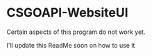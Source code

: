# CSGOAPI-WebsiteUI

Certain aspects of this program do not work yet. 

I'll update this ReadMe soon on how to use it 
